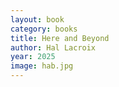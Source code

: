 ```yaml
---
layout: book
category: books
title: Here and Beyond
author: Hal Lacroix
year: 2025
image: hab.jpg
---
```

